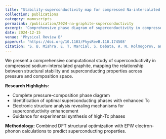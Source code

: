 ```yaml
---
title: "Stability-superconductivity map for compressed Na-intercalated graphite"
collection: publications
category: manuscripts
permalink: /publication/2024-na-graphite-superconductivity
excerpt: 'Comprehensive phase diagram of superconductivity in compressed sodium-intercalated graphite using first-principles calculations.'
date: 2024-12-15
venue: 'Physical Review B'
paperurl: 'https://doi.org/10.1103/PhysRevB.110.174508'
citation: 'S. B. Mishra, E. T. Marcial, S. Debata, A. N. Kolmogorov, and E. R. Margine. (2024). &quot;Stability-superconductivity map for compressed Na-intercalated graphite.&quot; <i>Phys. Rev. B</i> 110, 174508.'
---
```


We present a comprehensive computational study of superconductivity in compressed sodium-intercalated graphite, mapping the relationship between structural stability and superconducting properties across pressure and composition space.

**Research Highlights:**
- Complete pressure-composition phase diagram
- Identification of optimal superconducting phases with enhanced Tc
- Electronic structure analysis revealing mechanisms for superconductivity enhancement
- Guidance for experimental synthesis of high-Tc phases

**Methodology:**
Combined DFT structural optimization with EPW electron-phonon calculations to predict superconducting properties.